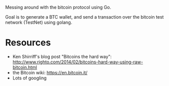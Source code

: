 Messing around with the bitcoin protocol using Go.

Goal is to generate a BTC wallet, and send a transaction over the bitcoin test network (TestNet) using golang.

# Resources

- Ken Shirriff's blog post "Bitcoins the hard way": http://www.righto.com/2014/02/bitcoins-hard-way-using-raw-bitcoin.html
- the Bitcoin wiki: https://en.bitcoin.it/
- Lots of googling